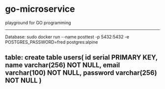 # go-microservice
playground for GO programming


------------------------------------
Database:
sudo docker run --name posttest -p 5432:5432 -e POSTGRES_PASSWORD=fred postgres:alpine


table:
  create table users(
    id  serial PRIMARY KEY,
    name varchar(256) NOT NULL,
    email varchar(100)  NOT NULL,
    password varchar(256)  NOT NULL
  )
------------------------------------

